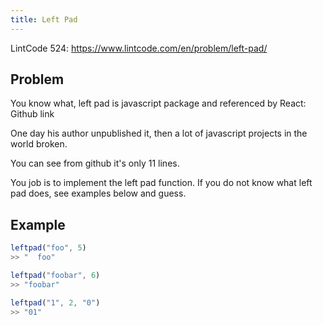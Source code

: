 ```yaml
---
title: Left Pad
---
```



LintCode 524: https://www.lintcode.com/en/problem/left-pad/

Problem
-------



You know what, left pad is javascript package and referenced by React:
Github link

One day his author unpublished it, then a lot of javascript projects in the world broken.

You can see from github it's only 11 lines.

You job is to implement the left pad function. If you do not know what left pad does, see examples below and guess.

Example
-------

```javascript
leftpad("foo", 5)
>> "  foo"

leftpad("foobar", 6)
>> "foobar"

leftpad("1", 2, "0")
>> "01"
```


